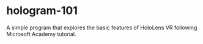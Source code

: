 # hologram-101
A simple program that explores the basic features of HoloLens VR following Microsoft Academy tutorial.

